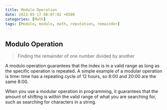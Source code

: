 ```yaml
---
title: Modulo Operation
date: 2023-05-17 08:07:02 +0500
categories: [Math]
tags: [Modulo, modulo, math, reputation, remainder]
---
```


## Modulo Operation
> Finding the remainder of one number divided by another

A modulo operation guarantees that the index is in a valid range as long as the specific operation is repeated. 
A simple example of a modular operation is time: time has a repeating cycle of 12 hours,  so 8:00 and 20:00 are the same 8:00. 

When you use a modular operation in programming, 
it guarantees that the amount of shifting is within the valid range of what you are searching for, such as searching for characters in a string.
